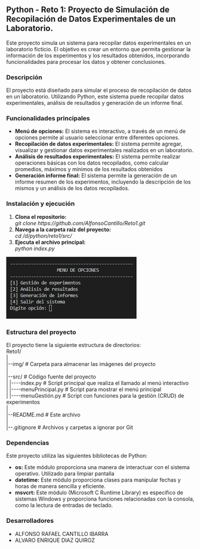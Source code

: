 <h2><b>Python - Reto 1: Proyecto de Simulación de Recopilación de Datos Experimentales de un Laboratorio.</b></h2>

Este proyecto simula un sistema para recopilar datos experimentales en un laboratorio ficticio. El objetivo es crear un entorno que permita gestionar la información de los experimentos y los resultados obtenidos, incorporando funcionalidades para procesar los datos y obtener conclusiones.

<h3><b>Descripción</b></h3>
El proyecto está diseñado para simular el proceso de recopilación de datos en un laboratorio. Utilizando Python, este sistema puede recopilar datos experimentales, análisis de resultados y generación de un informe final.

<h3><b>Funcionalidades principales</b></h3>
<ul>
  <li>
    <b>Menú de opciones:</b> El sistema es interactivo, a través de un menú de opciones permite al usuario seleccionar entre diferentes opciones.
  </li>
  <li>
    <b>Recopilación de datos experimentales:</b> El sistema permite agregar, visualizar y gestionar datos experimentales realizados en un laboratorio.
  </li>
  <li>
    <b>Análisis de resultados experimentales:</b> El sistema permite realizar operaciones básicas con los datos recopilados, como calcular promedios, máximos y mínimos de los resultados obtenidos
  </li>
  <li>
    <b>Generación informe final:</b> El sistema permite la generación de un informe resumen de los experimentos, incluyendo la descripción de los mismos y un análisis de los datos recopilados.
  </li>
</ul>

<h3>Instalación y ejecución</h3>
<ol>
  <li>
    <b>Clona el repositorio:</b><br>
    <i>git clone https://github.com/AlfonsoCantillo/Reto1.git</i>
  </li>
  <li>
    <b>Navega a la carpeta raíz del proyecto:</b><br>
    <i>cd /d/python/reto1/src/</i>
  </li>
  <li>
    <b>Ejecuta el archivo principal:</b><br>
    <i>python index.py</i>
  </li>
</ol>

<img src="/img/menu.png">  

<h3>Estructura del proyecto</h3>
El proyecto tiene la siguiente estructura de directorios:<br>
Reto1/<br>
|<br>
|--img/                     # Carpeta para almacenar las imágenes del proyecto<br>
|<br>
|--src/                     # Código fuente del proyecto <br>
|  |----index.py            # Script principal que realiza el llamado al menú interactivo<br>
|  |----menuPrincipal.py    # Script para mostrar el menú principal<br>
|  |----menuGestión.py      # Script con funciones para la gestión (CRUD) de experimentos<br>
|<br>   
|--README.md                # Este archivo<br>
|<br>
|--.gitignore               # Archivos y carpetas a ignorar por Git<br>

<h3>Dependencias</h3>
Este proyecto utiliza las siguientes bibliotecas de Python:
<ul>
  <li><b>os:</b> Este módulo proporciona una manera de interactuar con el sistema operativo. Utilizado para limpiar pantalla</li>
  <li><b>datetime:</b> Este módulo proporciona clases para manipular fechas y horas de manera sencilla y eficiente.</li>
  <li><b>msvcrt:</b> Este módulo (Microsoft C Runtime Library) es específico de sistemas Windows y proporciona funciones relacionadas con la consola, como la lectura de entradas de teclado.</li>
</ul>

<h3>Desarrolladores</h3>
<ul>
  <li>ALFONSO RAFAEL CANTILLO IBARRA</li>
  <li>ALVARO ENRIQUE DIAZ QUIROZ</li>
</ul>
